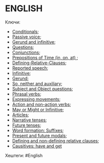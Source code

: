 
# ENGLISH #

Ключи: 
* [Conditionals](Conditionals.md);
* [Passive voice](Passive-voice);
* [Gerund and infinitive](Gerund-infinitive.md);
* [Questions](Question);
* [Conjunctions](Conjunctions);
* [Prepositions of Time (in, on, at) ](Prepositions-of-time);
* [Defining-Relative-Clauses](Defining-Relative-Clauses);
* [Reported speech](Reported-speech);
* [Infinitive](Infinitive);
* [Gerund](Gerund);
* [So, neither and auxiliary](So-neither-auxiliary.md);
* [Subject and Object questions](Subject-object-questions);
* [Phrasal verbs](Phrasal-verbs);
* [Expressing movements](Expressing-movements);
* [Action and non-action verbs](Action-non-action);
* [May or Might or Infinitive](May-might-infinitive);
* [Articles](Articles);
* [Narrative tenses](Narrative-tenses);
* [Future tenses](Future-tenses.md);
* [Word formation: Suffixes](Suffixes);
* [Present and future modals](Present-and-future-modals);
* [Defining and non-defining relative clauses](Defining-non-defining-relative-clauses);
* [Causitives: have and get](causitives-have-get)

Хештеги: #English
